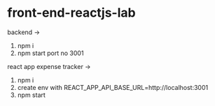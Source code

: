 # front-end-reactjs-lab


backend ->
1) npm i
2) npm start port no 3001

react app expense tracker ->
1) npm i
2) create env with REACT_APP_API_BASE_URL=http://localhost:3001
3) npm start
